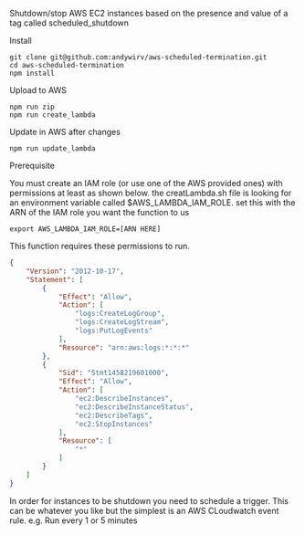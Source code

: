 Shutdown/stop AWS EC2 instances based on the presence and value of a tag called scheduled_shutdown

Install
```Shell
git clone git@github.com:andywirv/aws-scheduled-termination.git
cd aws-scheduled-termination
npm install
```

Upload to AWS
```Shell
npm run zip
npm run create_lambda
```

Update in AWS after changes
```Shell
npm run update_lambda
```


Prerequisite

You must create an IAM role (or use one of the AWS provided ones) with permissions at least as shown below. the creatLambda.sh file is looking for an environment variable called $AWS_LAMBDA_IAM_ROLE. set this with the ARN of the IAM role you want the function to us

```Shell
export AWS_LAMBDA_IAM_ROLE=[ARN HERE]
```

This function requires these permissions to run.
```json
{
    "Version": "2012-10-17",
    "Statement": [
        {
            "Effect": "Allow",
            "Action": [
                "logs:CreateLogGroup",
                "logs:CreateLogStream",
                "logs:PutLogEvents"
            ],
            "Resource": "arn:aws:logs:*:*:*"
        },
        {
            "Sid": "Stmt1458219601000",
            "Effect": "Allow",
            "Action": [
                "ec2:DescribeInstances",
                "ec2:DescribeInstanceStatus",
                "ec2:DescribeTags",
                "ec2:StopInstances"
            ],
            "Resource": [
                "*"
            ]
        }
    ]
}
```

In order for instances to be shutdown you need to schedule a trigger. This can be whatever you like but the simplest is an AWS CLoudwatch event rule. e.g. Run every 1 or 5 minutes